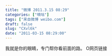 ```yaml
---
title: "微博 2011.3.15 08:29"
categories: ["嘀咕"]
tags: ["来自微博 weibo.com"]
draft: false
slug: "CXvl6k"
date: "2011-03-15 08:29:00"
---
```


<p>我就是你的眼睛，专门帮你看前面的路。 O网页链接 ​​​​</p>
